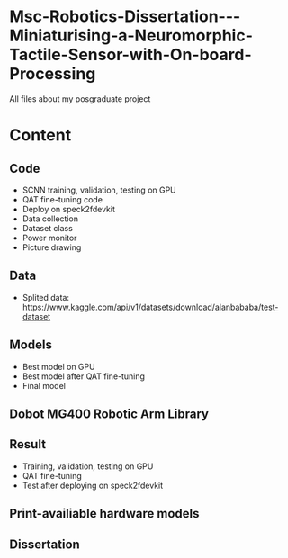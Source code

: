 # Msc-Robotics-Dissertation---Miniaturising-a-Neuromorphic-Tactile-Sensor-with-On-board-Processing
All files about my posgraduate project

# Content

## Code
- SCNN training, validation, testing on GPU  
- QAT fine-tuning code  
- Deploy on speck2fdevkit  
- Data collection  
- Dataset class  
- Power monitor  
- Picture drawing  

## Data
- Splited data: https://www.kaggle.com/api/v1/datasets/download/alanbababa/test-dataset

## Models
- Best model on GPU  
- Best model after QAT fine-tuning  
- Final model  

## Dobot MG400 Robotic Arm Library

## Result
- Training, validation, testing on GPU  
- QAT fine-tuning  
- Test after deploying on speck2fdevkit  

## Print-availiable hardware models

## Dissertation
